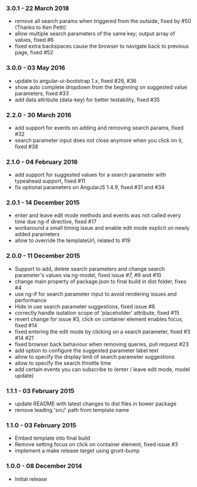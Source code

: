 ### 3.0.1 - 22 March 2018
* remove all search params when triggered from the outside, fixed by #50 (Thanks to Ken Petti)
* allow multiple search parameters of the same key; output array of values, fixed #6
* fixed extra backspaces cause the browser to navigate back to previous page, fixed #52

### 3.0.0 - 03 May 2016
* update to angular-ui-bootstrap 1.x, fixed #26, #36
* show auto complete dropdown from the beginning on suggested value parameters, fixed #33
* add data attribute (data-key) for better testability, fixed #35

### 2.2.0 - 30 March 2016
* add support for events on adding and removing search params, fixed #32
* search parameter input does not close anymore when you click on it, fixed #38

### 2.1.0 - 04 February 2016
* add support for suggested values for a search parameter with typeahead support, fixed #11
* fix optional parameters on AngularJS 1.4.9, fixed #31 and #34

### 2.0.1 - 14 December 2015
* enter and leave edit mode methods and events was not called every time due ng-if directive, fixed #17
* workaround a small timing issue and enable edit mode explicit on newly added parameters
* allow to override the templateUrl, related to #19

### 2.0.0 - 11 December 2015
* Support to add, delete search parameters and change search parameter's values via ng-model, fixed issue #7, #9 and #10
* change main property of package.json to final build in dist folder, fixes #4
* use ng-if for search parameter input to avoid rendering issues and performance
* Hide in use search parameter suggestions, fixed issue #8
* correctly handle isolation scope of 'placeholder' attribute, fixed #15
* revert change for issue #3, click on container element enables focus, fixed #14
* fixed entering the edit mode by clicking on a search parameter, fixed #3 #14 #21
* fixed browser back behaviour when removing queries, pull request #23
* add option to configure the suggested parameter label text
* allow to specify the display limit of search parameter suggestions
* allow to specify the search throttle time
* add certain events you can subscribe to (enter / leave edit mode, model update)

### 1.1.1 - 03 February 2015
* update README with latest changes to dist files in bower package
* remove leading 'src/' path from template name

### 1.1.0 - 03 February 2015
* Embed template into final build
* Remove setting focus on click on container element, fixed issue #3
* implement a make release target using grunt-bump

### 1.0.0 - 08 December 2014
* Initial release

